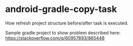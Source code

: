 # android-gradle-copy-task
How refresh project structure before/after task is executed.

Sample gradle project to show problem described here: https://stackoverflow.com/q/60957893/865448
